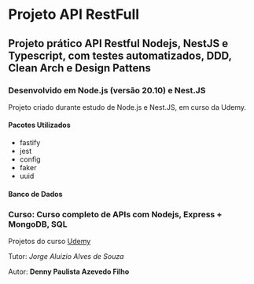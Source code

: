 # Projeto API RestFull

## Projeto prático API Restful Nodejs, NestJS e Typescript, com testes automatizados, DDD, Clean Arch e Design Pattens

### Desenvolvido em Node.js (versão 20.10) e Nest.JS

Projeto criado durante estudo de Node.js e Nest.JS, em curso da Udemy.

#### Pacotes Utilizados

* fastify
* jest
* config
* faker
* uuid

#### Banco de Dados

### Curso: Curso completo de APIs com Nodejs, Express + MongoDB, SQL

Projetos do curso [Udemy](https://www.udemy.com/course/nodejs-avancado-com-clean-architecture-nestjs-typescript/)

Tutor: _Jorge Aluizio Alves de Souza_

Autor: **Denny Paulista Azevedo Filho**
